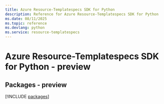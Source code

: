 ```yaml
---
title: Azure Resource-Templatespecs SDK for Python
description: Reference for Azure Resource-Templatespecs SDK for Python
ms.date: 08/11/2025
ms.topic: reference
ms.devlang: python
ms.service: resource-templatespecs
---
```

# Azure Resource-Templatespecs SDK for Python - preview
## Packages - preview
[!INCLUDE [packages](resource-templatespecs-index.md)]